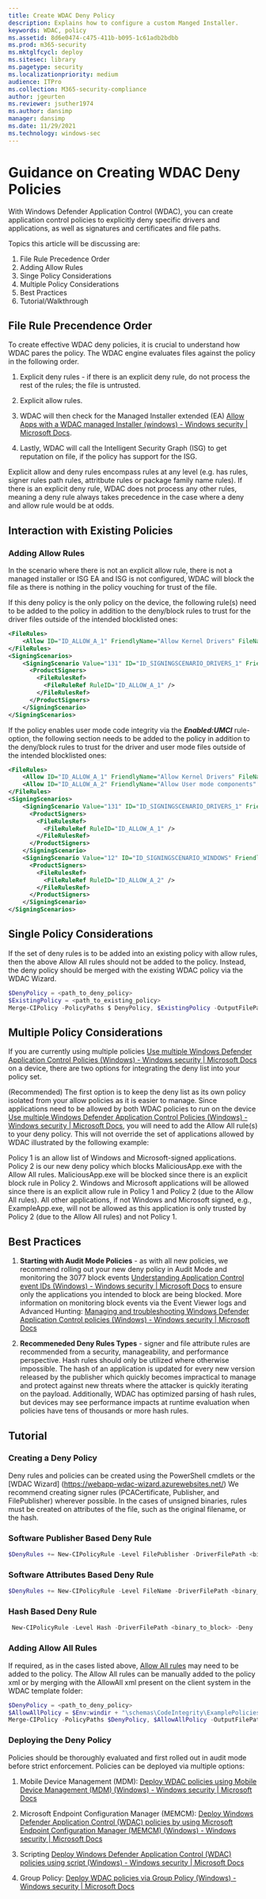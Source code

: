 ```yaml
---
title: Create WDAC Deny Policy
description: Explains how to configure a custom Manged Installer.
keywords: WDAC, policy
ms.assetid: 8d6e0474-c475-411b-b095-1c61adb2bdbb
ms.prod: m365-security
ms.mktglfcycl: deploy
ms.sitesec: library
ms.pagetype: security
ms.localizationpriority: medium
audience: ITPro
ms.collection: M365-security-compliance
author: jgeurten
ms.reviewer: jsuther1974
ms.author: dansimp
manager: dansimp
ms.date: 11/29/2021
ms.technology: windows-sec
---
```


# Guidance on Creating WDAC Deny Policies

With Windows Defender Application Control (WDAC), you can create application control policies to explicitly deny specific drivers and applications, as well as signatures and certificates and file paths.

Topics this article will be discussing are:
1. File Rule Precedence Order
2. Adding Allow Rules
3. Singe Policy Considerations
4. Multiple Policy Considerations
5. Best Practices
6. Tutorial/Walkthrough

## File Rule Precendence Order

To create effective WDAC deny policies, it is crucial to understand how WDAC pares the policy. The WDAC engine evaluates files against the policy in the following order.

1. Explicit deny rules - if there is an explicit deny rule, do not process the rest of the rules; the file is untrusted.

2. Explicit allow rules.

3. WDAC will then check for the Managed Installer extended (EA) [Allow Apps with a WDAC managed Installer (windows) - Windows security | Microsoft Docs](https://docs.microsoft.com/en-us/windows/security/threat-protection/windows-defender-application-control/configure-authorized-apps-deployed-with-a-managed-installer).

4. Lastly, WDAC will call the Intelligent Security Graph (ISG) to get reputation on file, if the policy has support for the ISG.

Explicit allow and deny rules encompass rules at any level (e.g. has rules, signer rules path rules, attritbute rules or package family name rules). If there is an explicit deny rule, WDAC does not process any other rules, meaning a deny rule always takes precedence in the case where a deny and allow rule would be at odds. 

## Interaction with Existing Policies
### Adding Allow Rules

In the scenario where there is not an explicit allow rule, there is not a managed installer or ISG EA and ISG is not configured, WDAC will block the file as there is nothing in the policy vouching for trust of the file. 

If this deny policy is the only policy on the device, the following rule(s) need to be added to the policy in addition to the deny/block rules to trust for the driver files outside of the intended blocklisted ones:

```xml
<FileRules>
    <Allow ID="ID_ALLOW_A_1" FriendlyName="Allow Kernel Drivers" FileName="*" />
</FileRules>
<SigningScenarios>
    <SigningScenario Value="131" ID="ID_SIGNINGSCENARIO_DRIVERS_1" FriendlyName="Kernel Mode Signing Scenario">
      <ProductSigners>
        <FileRulesRef>
          <FileRuleRef RuleID="ID_ALLOW_A_1" />
        </FileRulesRef>
      </ProductSigners>
    </SigningScenario>
</SigningScenarios>
```

If the policy enables user mode code integrity via the ***Enabled:UMCI*** rule-option, the following section needs to be added to the policy in addition to the deny/block rules to trust for the driver and user mode files outside of the intended blocklisted ones:
```xml
<FileRules>
	<Allow ID="ID_ALLOW_A_1" FriendlyName="Allow Kernel Drivers" FileName="*" />
	<Allow ID="ID_ALLOW_A_2" FriendlyName="Allow User mode components" FileName="*" />
</FileRules>
<SigningScenarios>
    <SigningScenario Value="131" ID="ID_SIGNINGSCENARIO_DRIVERS_1" FriendlyName="Kernel Mode Signing Scenario">
      <ProductSigners>
        <FileRulesRef>
          <FileRuleRef RuleID="ID_ALLOW_A_1" />
        </FileRulesRef>
      </ProductSigners>
    </SigningScenario>
    <SigningScenario Value="12" ID="ID_SIGNINGSCENARIO_WINDOWS" FriendlyName="User Mode Signing Scenario">
      <ProductSigners>
        <FileRulesRef>
          <FileRuleRef RuleID="ID_ALLOW_A_2" />
        </FileRulesRef>
      </ProductSigners>
    </SigningScenario>
</SigningScenarios>
```
## Single Policy Considerations
If the set of deny rules is to be added into an existing policy with allow rules, then the above Allow All rules should not be added to the policy. Instead, the deny policy should be merged with the existing WDAC policy via the WDAC Wizard.

```PowerShell
$DenyPolicy = <path_to_deny_policy>
$ExistingPolicy = <path_to_existing_policy>
Merge-CIPolicy -PolicyPaths $ DenyPolicy, $ExistingPolicy -OutputFilePath $ExistingPolicy
```

## Multiple Policy Considerations
If you are currently using multiple policies [Use multiple Windows Defender Application Control Policies (Windows) - Windows security | Microsoft Docs](https://docs.microsoft.com/en-us/windows/security/threat-protection/windows-defender-application-control/deploy-multiple-windows-defender-application-control-policies) on a device, there are two options for integrating the deny list into your policy set. 

(Recommended) The first option is to keep the deny list as its own policy isolated from your allow policies as it is easier to manage. Since applications need to be allowed by both WDAC policies to run on the device [Use multiple Windows Defender Application Control Policies (Windows) - Windows security | Microsoft Docs](https://docs.microsoft.com/en-us/windows/security/threat-protection/windows-defender-application-control/deploy-multiple-windows-defender-application-control-policies#base-and-supplemental-policy-interaction), you will need to add the Allow All rule(s) to your deny policy. This will not override the set of applications allowed by WDAC illustrated by the following example:

Policy 1 is an allow list of Windows and Microsoft-signed applications. Policy 2 is our new deny policy which blocks MaliciousApp.exe with the Allow All rules. MaliciousApp.exe will be blocked since there is an explicit block rule in Policy 2. Windows and Microsoft applications will be allowed since there is an explicit allow rule in Policy 1 and Policy 2 (due to the Allow All rules). All other applications, if not Windows and Microsoft signed, e.g., ExampleApp.exe, will not be allowed as this application is only trusted by Policy 2 (due to the Allow All rules) and not Policy 1.

## Best Practices

1. **Starting with Audit Mode Policies** - as with all new policies, we recommend rolling out your new deny policy in Audit Mode and monitoring the 3077 block events [Understanding Application Control event IDs (Windows) - Windows security | Microsoft Docs](https://docs.microsoft.com/en-us/windows/security/threat-protection/windows-defender-application-control/event-id-explanations#microsoft-windows-codeintegrity-operational-log-event-ids) to ensure only the applications you intended to block are being blocked. More information on monitoring block events via the Event Viewer logs and Advanced Hunting: [Managing and troubleshooting Windows Defender Application Control policies (Windows) - Windows security | Microsoft Docs](https://docs.microsoft.com/en-us/windows/security/threat-protection/windows-defender-application-control/windows-defender-application-control-operational-guide)

2. **Recommeneded Deny Rules Types** - signer and file attribute rules are recommended from a security, manageability, and performance perspective. Hash rules should only be utilized where otherwise impossible. The hash of an application is updated for every new version released by the publisher which quickly becomes impractical to manage and protect against new threats where the attacker is quickly iterating on the payload. Additionally, WDAC has optimized parsing of hash rules, but devices may see performance impacts at runtime evaluation when policies have tens of thousands or more hash rules. 

## Tutorial 

### Creating a Deny Policy
Deny rules and policies can be created using the PowerShell cmdlets or the [WDAC Wizard] (https://webapp-wdac-wizard.azurewebsites.net/) We recommend creating signer rules (PCACertificate, Publisher, and FilePublisher) wherever possible. In the cases of unsigned binaries, rules must be created on attributes of the file, such as the original filename, or the hash. 

### Software Publisher Based Deny Rule
```Powershell
$DenyRules += New-CIPolicyRule -Level FilePublisher -DriverFilePath <binary_to_block> -Deny -Fallback FileName,Hash
```

### Software Attributes Based Deny Rule
```Powershell
$DenyRules += New-CIPolicyRule -Level FileName -DriverFilePath <binary_to_block> -Deny -Fallback Hash
```

### Hash Based Deny Rule
```PowerShell
 New-CIPolicyRule -Level Hash -DriverFilePath <binary_to_block> -Deny
 ```

### Adding Allow All Rules
If required, as in the cases listed above, [Allow All rules](48) may need to be added to the policy. The Allow All rules can be manually added to the policy xml or by merging with the AllowAll xml present on the client system in the WDAC template folder: 

```PowerShell
$DenyPolicy = <path_to_deny_policy>
$AllowAllPolicy = $Env:windir + "\schemas\CodeIntegrity\ExamplePolicies\AllowAll.xml"
Merge-CIPolicy -PolicyPaths $DenyPolicy, $AllowAllPolicy -OutputFilePath $DenyPolicy
```
### Deploying the Deny Policy
Policies should be thoroughly evaluated and first rolled out in audit mode before strict enforcement. Policies can be deployed via multiple options: 

1. Mobile Device Management (MDM): [Deploy WDAC policies using Mobile Device Management (MDM) (Windows) - Windows security | Microsoft Docs](https://docs.microsoft.com/en-us/windows/security/threat-protection/windows-defender-application-control/deploy-windows-defender-application-control-policies-using-intune)

2. Microsoft Endpoint Configuration Manager (MEMCM): [Deploy Windows Defender Application Control (WDAC) policies by using Microsoft Endpoint Configuration Manager (MEMCM) (Windows) - Windows security | Microsoft Docs](https://docs.microsoft.com/en-us/windows/security/threat-protection/windows-defender-application-control/deployment/deploy-wdac-policies-with-memcm)

3. Scripting [Deploy Windows Defender Application Control (WDAC) policies using script (Windows) - Windows security | Microsoft Docs](https://docs.microsoft.com/en-us/windows/security/threat-protection/windows-defender-application-control/deployment/deploy-wdac-policies-with-script)

4. Group Policy: [Deploy WDAC policies via Group Policy (Windows) - Windows security | Microsoft Docs](https://docs.microsoft.com/en-us/windows/security/threat-protection/windows-defender-application-control/deploy-windows-defender-application-control-policies-using-group-policy)